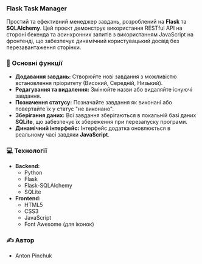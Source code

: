 ### Flask Task Manager

Простий та ефективний менеджер завдань, розроблений на **Flask** та **SQLAlchemy**. Цей проєкт демонструє використання RESTful API на стороні бекенда та асинхронних запитів з використанням JavaScript на фронтенді, що забезпечує динамічний користувацький досвід без перезавантаження сторінки.

### 🚀 Основні функції

  * **Додавання завдань:** Створюйте нові завдання з можливістю встановлення пріоритету (Високий, Середній, Низький).
  * **Редагування та видалення:** Змінюйте назви або видаляйте існуючі завдання.
  * **Позначення статусу:** Позначайте завдання як виконані або повертайте їх у статус "не виконано".
  * **Зберігання даних:** Всі завдання зберігаються в локальній базі даних **SQLite**, що забезпечує їх збереження при перезапуску програми.
  * **Динамічний інтерфейс:** Інтерфейс додатка оновлюється в реальному часі завдяки **JavaScript**.

### 💻 Технології

  * **Backend:**
      * Python
      * Flask
      * Flask-SQLAlchemy
      * SQLite
  * **Frontend:**
      * HTML5
      * CSS3
      * JavaScript
      * Font Awesome (для іконок)

### ✍️ Автор

  * Anton Pinchuk